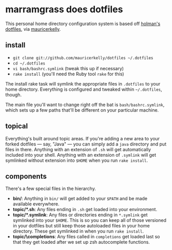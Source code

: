 # marramgrass does dotfiles

This personal home directory configuration system is based off [holman's dotfiles](https://github.com/holman/dotfiles),
via [mauricerkelly](https://github.com/mauricerkelly/dotfiles).

## install

- `git clone git://github.com/mauricerkelly/dotfiles ~/.dotfiles`
- `cd ~/.dotfiles`
- `vi bash/bashrc.symlink` (tweak this up if necessary)
- `rake install` (you'll need the Ruby tool `rake` for this)

The install rake task will symlink the appropriate files in `.dotfiles` to your
home directory. Everything is configured and tweaked within `~/.dotfiles`,
though.

The main file you'll want to change right off the bat is `bash/bashrc.symlink`,
which sets up a few paths that'll be different on your particular machine.

## topical

Everything's built around topic areas. If you're adding a new area to your
forked dotfiles — say, "Java" — you can simply add a `java` directory and put
files in there. Anything with an extension of `.sh` will get automatically
included into your shell. Anything with an extension of `.symlink` will get
symlinked without extension into `$HOME` when you run `rake install`.

## components

There's a few special files in the hierarchy.

- **bin/**: Anything in `bin/` will get added to your `$PATH` and be made
  available everywhere.
- **topic/\*.sh**: Any files ending in `.sh` get loaded into your
  environment.
- **topic/\*.symlink**: Any files or directories ending in `*.symlink` get symlinked into
  your `$HOME`. This is so you can keep all of those versioned in your dotfiles
  but still keep those autoloaded files in your home directory. These get
  symlinked in when you run `rake install`.
- **topic/\completions**: Any files called in `completions` get loaded
  last so that they get loaded after we set up zsh autocomplete functions.
